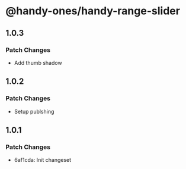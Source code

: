 # @handy-ones/handy-range-slider

## 1.0.3

### Patch Changes

- Add thumb shadow

## 1.0.2

### Patch Changes

- Setup publshing

## 1.0.1

### Patch Changes

- 6af1cda: Init changeset
